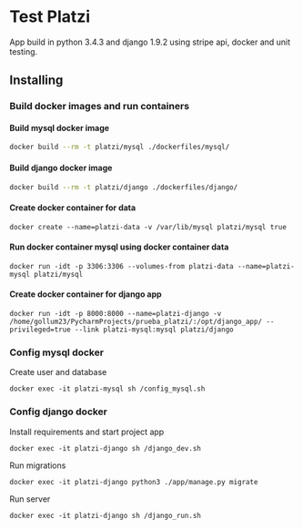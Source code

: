 # Test Platzi

App build in python 3.4.3 and django 1.9.2 using stripe api, docker and unit testing.

## Installing

### Build docker images and run containers

#### Build mysql docker image

```bash
docker build --rm -t platzi/mysql ./dockerfiles/mysql/
```

#### Build django docker image

```bash
docker build --rm -t platzi/django ./dockerfiles/django/
```

#### Create docker container for data
```
docker create --name=platzi-data -v /var/lib/mysql platzi/mysql true
```

#### Run docker container mysql using docker container data
```
docker run -idt -p 3306:3306 --volumes-from platzi-data --name=platzi-mysql platzi/mysql
```

#### Create docker container for django app
```
docker run -idt -p 8000:8000 --name=platzi-django -v /home/gollum23/PycharmProjects/prueba_platzi/:/opt/django_app/ --privileged=true --link platzi-mysql:mysql platzi/django
```

### Config mysql docker

Create user and database

```
docker exec -it platzi-mysql sh /config_mysql.sh
```

### Config django docker

Install requirements and start project app

```
docker exec -it platzi-django sh /django_dev.sh
```

Run migrations

```
docker exec -it platzi-django python3 ./app/manage.py migrate
```

Run server

```
docker exec -it platzi-django sh /django_run.sh
```
